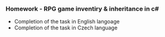 ### Homework - RPG game inventiry &amp; inheritance in c#

 - Completion of the task in English langoage
 - Completion of the task in Czech language
